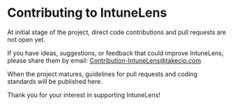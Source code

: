 # Contributing to IntuneLens

At initial stage of the project, direct code contributions and pull requests are not open yet. 

If you have ideas, suggestions, or feedback that could improve IntuneLens, please share them by email: Contribution-IntuneLens@takecio.com

When the project matures, guidelines for pull requests and coding standards will be published here.

Thank you for your interest in supporting IntuneLens!